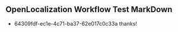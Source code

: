 ## OpenLocalization Workflow Test MarkDown
* 64309fdf-ec1e-4c71-ba37-62e017c0c33a 
thanks!<!--HONumber=Mar16_HO3-->
